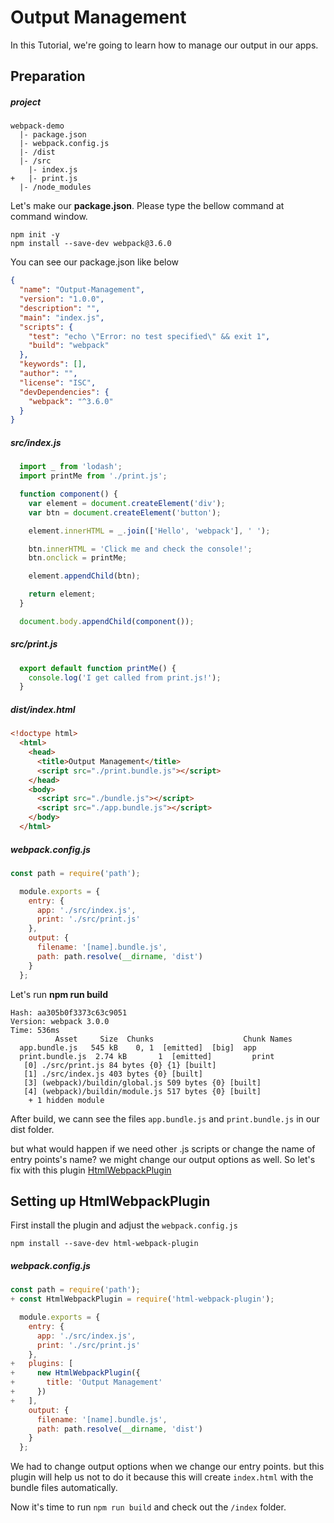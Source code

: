 Output Management
=================
In this Tutorial, we're going to learn how to manage our output in our apps.

Preparation
-------------
##### project

```
webpack-demo
  |- package.json
  |- webpack.config.js
  |- /dist
  |- /src
    |- index.js
+   |- print.js
  |- /node_modules
```

Let's make our <b>package.json</b>. Please type the bellow command at command window.

```
npm init -y
npm install --save-dev webpack@3.6.0
```

You can see our package.json like below

```json
{
  "name": "Output-Management",
  "version": "1.0.0",
  "description": "",
  "main": "index.js",
  "scripts": {
    "test": "echo \"Error: no test specified\" && exit 1",
    "build": "webpack"
  },
  "keywords": [],
  "author": "",
  "license": "ISC",
  "devDependencies": {
    "webpack": "^3.6.0"
  }
}
```

##### src/index.js
```js
  import _ from 'lodash';
  import printMe from './print.js';

  function component() {
    var element = document.createElement('div');
    var btn = document.createElement('button');

    element.innerHTML = _.join(['Hello', 'webpack'], ' ');

    btn.innerHTML = 'Click me and check the console!';
    btn.onclick = printMe;

    element.appendChild(btn);

    return element;
  }

  document.body.appendChild(component());
```

##### src/print.js
```js
  export default function printMe() {
    console.log('I get called from print.js!');
  }
```

##### dist/index.html
```html
<!doctype html>
  <html>
    <head>
      <title>Output Management</title>
      <script src="./print.bundle.js"></script>
    </head>
    <body>
      <script src="./bundle.js"></script>
      <script src="./app.bundle.js"></script>
    </body>
  </html>
```

##### webpack.config.js

```js
const path = require('path');

  module.exports = {
    entry: {
      app: './src/index.js',
      print: './src/print.js'
    },
    output: {
      filename: '[name].bundle.js',
      path: path.resolve(__dirname, 'dist')
    }
  };
```

Let's run <b>npm run build</b>

```
Hash: aa305b0f3373c63c9051
Version: webpack 3.0.0
Time: 536ms
          Asset     Size  Chunks                    Chunk Names
  app.bundle.js   545 kB    0, 1  [emitted]  [big]  app
  print.bundle.js  2.74 kB       1  [emitted]         print
   [0] ./src/print.js 84 bytes {0} {1} [built]
   [1] ./src/index.js 403 bytes {0} [built]
   [3] (webpack)/buildin/global.js 509 bytes {0} [built]
   [4] (webpack)/buildin/module.js 517 bytes {0} [built]
    + 1 hidden module
```

After build, we cann see the files ```app.bundle.js``` and ```print.bundle.js``` in our dist folder. 

but what would happen if we need other .js scripts or change the name of entry points's name? we might change our output options as well.
So let's fix with this plugin [HtmlWebpackPlugin](https://webpack.js.org/plugins/html-webpack-plugin/)

## Setting up HtmlWebpackPlugin
First install the plugin and adjust the ```webpack.config.js```

```
npm install --save-dev html-webpack-plugin
```

##### webpack.config.js
```js
const path = require('path');
+ const HtmlWebpackPlugin = require('html-webpack-plugin');

  module.exports = {
    entry: {
      app: './src/index.js',
      print: './src/print.js'
    },
+   plugins: [
+     new HtmlWebpackPlugin({
+       title: 'Output Management'
+     })
+   ],
    output: {
      filename: '[name].bundle.js',
      path: path.resolve(__dirname, 'dist')
    }
  };
```

We had to change output options when we change our entry points. but this plugin will help us not to do it because this will create ```index.html``` with the bundle files automatically.

Now it's time to run ```npm run build``` and check out the ```/index``` folder.
